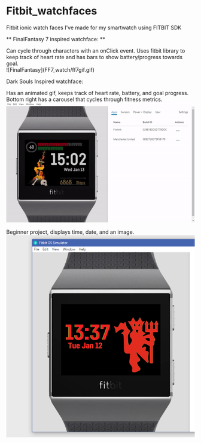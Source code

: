 # Fitbit_watchfaces


Fitbit ionic watch faces I've made for my smartwatch using FITBIT SDK

** FinalFantasy 7 inspired watchface: **

<p>Can cycle through characters with an onClick event.
Uses fitbit library to keep track of heart rate and has bars to show battery/progress towards goal. <br/>
![FinalFantasy](FF7_watch/ff7gif.gif)
<br/>

Dark Souls Inspired watchface:

Has an animated gif, keeps track of heart rate, battery, and goal progress.
Bottom right has a carousel that cycles through fitness metrics. <br/>
![FireLink](Firelink/firelink.gif)

Beginner project, displays time, date, and an image. <br/>
![MUFC Watch](MUFC_Watch/MUFC_Preview.png)
